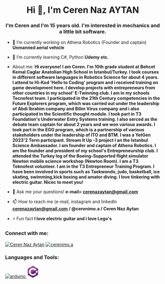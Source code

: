 <h1 align="center">Hi 👋, I'm Ceren Naz AYTAN</h1>
<h3 align="center">I'm Ceren and I'm 15 years old. I'm interested in mechanics and a little bit software.</h3>

- 🔭 I’m currently working on Athena Robotics (Founder and captain) **Unmanned aerial vehicle**

- 🌱 I’m currently learning C#, Python **Udemy etc.**

- About me: **Hi everyone! I am Ceren. I'm 10th grade student at Behcet Kemal Caglar Anatolian High School in İstanbul/Turkey. I took courses in different software languages in Robotics Science for about 4 years. I attend to Hi-Kod 'Hello to Coding' program and i received training on game development here. I develop projects with entrepreneurs from other countries in my school' E-Twinning club. I am in my schools Tecnofest team. I participated in the 21th Century competencies in the Future Explorers program, which was carried out under the leadership of Abdi İbrahim company and Bilim Virus company and i also participated in the Scientific thought module. I took part in T3 Foundation's Underwater Entry Systems training. I also serced as the debate team captain for about 2 years and we won various awards. I took part in the EGG program, which is a partnership of various stakeholders under the leadership of İTO and BTM. I was a YetGen 2023'2 Term participant. Stream It Up -3 project I an the Istanbul Science Ambassador. I am founder and captain of Athena Robotics. I am the founder and president of my school's Entrepreneurship club. I attended the Turkey leg of the Boeing-Supported flight simulator Newton mobile science workshop (Newton Room). I am a T3 Teknofest volunteer. I am in the T3 Entrepreneur Training Program. I have been involved in sports such as Taekwondo, judo, basketball, ice skating, swimming,kick boxing and amator diving. I love tinkering with electric guitar. Nicec to meet you!**

- 💬 Ask me your questions! **e-mail= cerenazaytan@gmail.com**

- 📫 How to reach me (e-mail, instagram and linkedln **cerenazaytan@gmail.com / @ceronimo.a / Ceren Naz Aytan**

- ⚡ Fun fact **I love electric guitar and i love Lego's**

<h3 align="left">Connect with me:</h3>
<p align="left">
<a href="https://linkedin.com/in/ceren naz aytan" target="blank"><img align="center" src="https://raw.githubusercontent.com/rahuldkjain/github-profile-readme-generator/master/src/images/icons/Social/linked-in-alt.svg" alt="Ceren Naz Aytan" height="30" width="40" /></a>
<a href="https://instagram.com/ceronimo.a" target="blank"><img align="center" src="https://raw.githubusercontent.com/rahuldkjain/github-profile-readme-generator/master/src/images/icons/Social/instagram.svg" alt="cerenimo.a" height="30" width="40" /></a>
</p>

<h3 align="left">Languages and Tools:</h3>
<p align="left"> <a href="https://www.arduino.cc/" target="_blank" rel="noreferrer"> <img src="https://cdn.worldvectorlogo.com/logos/arduino-1.svg" alt="arduino" width="40" height="40"/> </a> <a href="https://www.w3schools.com/cs/" target="_blank" rel="noreferrer"> <img src="https://raw.githubusercontent.com/devicons/devicon/master/icons/csharp/csharp-original.svg" alt="csharp" width="40" height="40"/> </a> </p>
